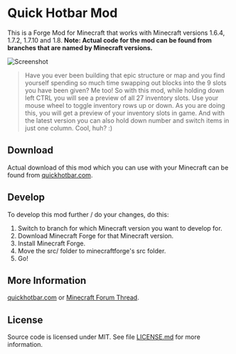 # Quick Hotbar Mod

This is a Forge Mod for Minecraft that works with Minecraft versions 1.6.4, 1.7.2, 1.7.10 and 1.8. **Note: Actual code for the mod can be found from branches that are named by Minecraft versions.**

![Screenshot](http://i.imgur.com/6v1kdQ7.png)

> Have you ever been building that epic structure or map and you find yourself spending so much time swapping out blocks into the 9 slots you have been given? Me too! So with this mod, while holding down left CTRL you will see a preview of all 27 inventory slots. Use your mouse wheel to toggle inventory rows up or down. As you are doing this, you will get a preview of your inventory slots in game. And with the latest version you can also hold down number and switch items in just one column. Cool, huh? :)

## Download

Actual download of this mod which you can use with your Minecraft can be found from [quickhotbar.com](http://www.quickhotbar.com/).

## Develop

To develop this mod further / do your changes, do this:

1.  Switch to branch for which Minecraft version you want to develop for.
2.  Download Minecraft Forge for that Minecraft version.
3.  Install Minecraft Forge.
4.  Move the src/ folder to minecraftforge's src folder.
5.  Go!

## More Information
[quickhotbar.com](http://www.quickhotbar.com/) or [Minecraft Forum Thread](http://www.minecraftforum.net/forums/mapping-and-modding/minecraft-mods/2143847-quick-hotbar-mod).

## License

Source code is licensed under MIT. See file [LICENSE.md](LICENSE.md) for more information.
